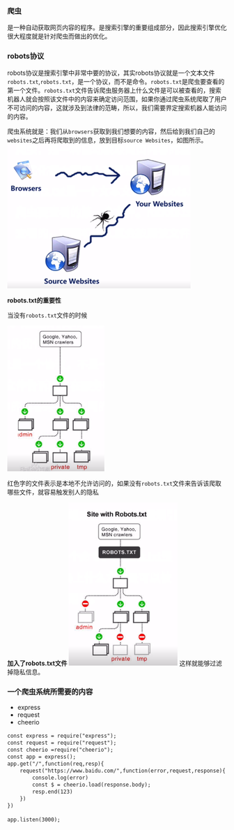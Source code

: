 ### 爬虫
是一种自动获取网页内容的程序。是搜索引擎的重要组成部分，因此搜索引擎优化很大程度就是针对爬虫而做出的优化。

### robots协议
robots协议是搜索引擎中非常中要的协议，其实robots协议就是一个文本文件`robots.txt`,`robots.txt`，是一个协议，而不是命令。`robots.txt`是爬虫要查看的第一个文件。`robots.txt`文件告诉爬虫服务器上什么文件是可以被查看的，搜索机器人就会按照该文件中的内容来确定访问范围，如果你通过爬虫系统爬取了用户不可访问的内容，这就涉及到法律的范畴，所以，我们需要界定搜索机器人能访问的内容。

爬虫系统就是：我们从`browsers`获取到我们想要的内容，然后给到我们自己的`websites`之后再将爬取到的信息，放到目标`source Websites`，如图所示。
![](https://github.com/4lQuiorrA/FE_Journey/blob/master/image/pachong.png)


**robots.txt的重要性**

当没有`robots.txt`文件的时候

![](https://github.com/4lQuiorrA/FE_Journey/blob/master/image/node/withoutro.png)

红色字的文件表示是本地不允许访问的，如果没有`robots.txt`文件来告诉该爬取哪些文件，就容易触发别人的隐私

**加入了robots.txt文件**
![](https://github.com/4lQuiorrA/FE_Journey/blob/master/image/node/sitewite.png)
这样就能够过滤掉隐私信息。


### 一个爬虫系统所需要的内容
- express
- request
- cheerio

```
const express = require("express");
const request = require("request");
const cheerio =require("cheerio");
const app = express();
app.get("/",function(req,resp){
    request("https://www.baidu.com/",function(error,request,response){
        console.log(error)
        const $ = cheerio.load(response.body);
        resp.end(123)
    })
})

app.listen(3000);
```

